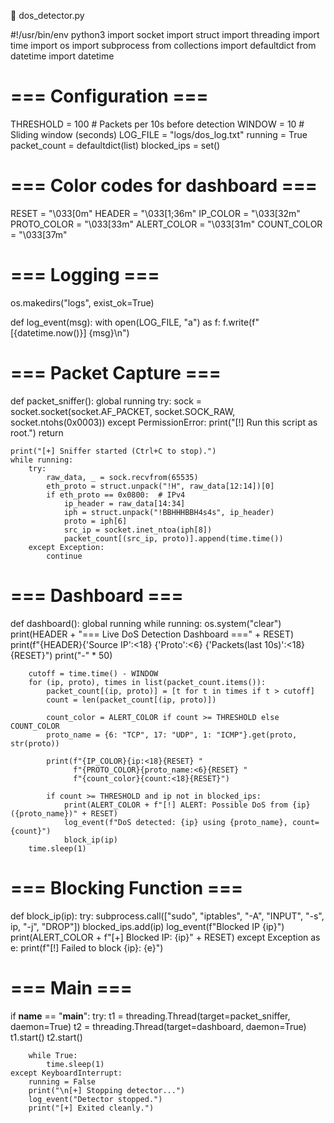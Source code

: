 🐍 dos_detector.py

#!/usr/bin/env python3
import socket
import struct
import threading
import time
import os
import subprocess
from collections import defaultdict
from datetime import datetime

# === Configuration ===
THRESHOLD = 100          # Packets per 10s before detection
WINDOW = 10              # Sliding window (seconds)
LOG_FILE = "logs/dos_log.txt"
running = True
packet_count = defaultdict(list)
blocked_ips = set()

# === Color codes for dashboard ===
RESET = "\033[0m"
HEADER = "\033[1;36m"
IP_COLOR = "\033[32m"
PROTO_COLOR = "\033[33m"
ALERT_COLOR = "\033[31m"
COUNT_COLOR = "\033[37m"

# === Logging ===
os.makedirs("logs", exist_ok=True)

def log_event(msg):
    with open(LOG_FILE, "a") as f:
        f.write(f"[{datetime.now()}] {msg}\n")

# === Packet Capture ===
def packet_sniffer():
    global running
    try:
        sock = socket.socket(socket.AF_PACKET, socket.SOCK_RAW, socket.ntohs(0x0003))
    except PermissionError:
        print("[!] Run this script as root.")
        return

    print("[+] Sniffer started (Ctrl+C to stop).")
    while running:
        try:
            raw_data, _ = sock.recvfrom(65535)
            eth_proto = struct.unpack("!H", raw_data[12:14])[0]
            if eth_proto == 0x0800:  # IPv4
                ip_header = raw_data[14:34]
                iph = struct.unpack("!BBHHHBBH4s4s", ip_header)
                proto = iph[6]
                src_ip = socket.inet_ntoa(iph[8])
                packet_count[(src_ip, proto)].append(time.time())
        except Exception:
            continue

# === Dashboard ===
def dashboard():
    global running
    while running:
        os.system("clear")
        print(HEADER + "=== Live DoS Detection Dashboard ===" + RESET)
        print(f"{HEADER}{'Source IP':<18} {'Proto':<6} {'Packets(last 10s)':<18}{RESET}")
        print("-" * 50)

        cutoff = time.time() - WINDOW
        for (ip, proto), times in list(packet_count.items()):
            packet_count[(ip, proto)] = [t for t in times if t > cutoff]
            count = len(packet_count[(ip, proto)])

            count_color = ALERT_COLOR if count >= THRESHOLD else COUNT_COLOR
            proto_name = {6: "TCP", 17: "UDP", 1: "ICMP"}.get(proto, str(proto))

            print(f"{IP_COLOR}{ip:<18}{RESET} "
                  f"{PROTO_COLOR}{proto_name:<6}{RESET} "
                  f"{count_color}{count:<18}{RESET}")

            if count >= THRESHOLD and ip not in blocked_ips:
                print(ALERT_COLOR + f"[!] ALERT: Possible DoS from {ip} ({proto_name})" + RESET)
                log_event(f"DoS detected: {ip} using {proto_name}, count={count}")
                block_ip(ip)
        time.sleep(1)

# === Blocking Function ===
def block_ip(ip):
    try:
        subprocess.call(["sudo", "iptables", "-A", "INPUT", "-s", ip, "-j", "DROP"])
        blocked_ips.add(ip)
        log_event(f"Blocked IP {ip}")
        print(ALERT_COLOR + f"[+] Blocked IP: {ip}" + RESET)
    except Exception as e:
        print(f"[!] Failed to block {ip}: {e}")

# === Main ===
if __name__ == "__main__":
    try:
        t1 = threading.Thread(target=packet_sniffer, daemon=True)
        t2 = threading.Thread(target=dashboard, daemon=True)
        t1.start()
        t2.start()

        while True:
            time.sleep(1)
    except KeyboardInterrupt:
        running = False
        print("\n[+] Stopping detector...")
        log_event("Detector stopped.")
        print("[+] Exited cleanly.")
